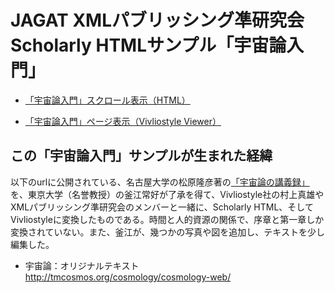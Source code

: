 # JAGAT XMLパブリッシング凖研究会 Scholarly HTMLサンプル「宇宙論入門」

* [「宇宙論入門」スクロール表示（HTML）](https://jagat-xml-publishing-study-group.github.io/cosmology/)

* [「宇宙論入門」ページ表示（Vivliostyle Viewer）](https://vivliostyle.github.io/vivliostyle.js/viewer/vivliostyle-viewer.html#x=https://jagat-xml-publishing-study-group.github.io/cosmology/)

## この「宇宙論入門」サンプルが生まれた経緯

以下のurlに公開されている、名古屋大学の松原隆彦著の[「宇宙論の講義録」](http://tmcosmos.org/cosmology/cosmology-web/) を、東京大学（名誉教授）の釜江常好が了承を得て、Vivliostyle社の村上真雄やXMLパブリッシング準研究会のメンバーと一緒に、Scholarly HTML、そしてVivliostyleに変換したものである。時間と人的資源の関係で、序章と第一章しか変換されていない。また、釜江が、幾つかの写真や図を追加し、テキストを少し編集した。

* 宇宙論：オリジナルテキスト http://tmcosmos.org/cosmology/cosmology-web/
